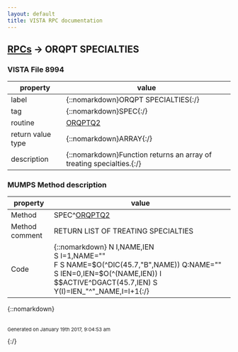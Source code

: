 ```yaml
---
layout: default
title: VISTA RPC documentation
---
```




## [RPCs](TableOfContent.md) &#8594; ORQPT SPECIALTIES 



### VISTA File 8994 


 property | value 
--- | --- 
 label | {::nomarkdown}ORQPT SPECIALTIES{:/}
 tag | {::nomarkdown}SPEC{:/}
 routine | [ORQPTQ2](http://code.osehra.org/dox/Routine_ORQPTQ2_source.html)
 return value type | {::nomarkdown}ARRAY{:/}
 description | {::nomarkdown}Function returns an array of treating specialties.{:/}


### MUMPS Method description

 property | value 
 --- | --- 
 Method | SPEC^[ORQPTQ2](http://code.osehra.org/dox/Routine_ORQPTQ2_source.html)
 Method comment | RETURN LIST OF TREATING SPECIALTIES
 Code | {::nomarkdown}  N I,NAME,IEN<br> S I=1,NAME=""<br> F  S NAME=$O(^DIC(45.7,"B",NAME)) Q:NAME=""  S IEN=0,IEN=$O(^(NAME,IEN)) I $$ACTIVE^DGACT(45.7,IEN) S Y(I)=IEN_"^"_NAME,I=I+1{:/}

{::nomarkdown} <br/><br/><p style="font-size: 11px">Generated on January 19th 2017, 9:04:53 am</p>{:/}
